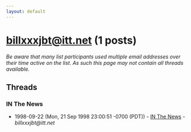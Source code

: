 ```yaml
---
layout: default
---
```


# billxxxjbt@itt.net (1 posts)

_Be aware that many list participants used multiple email addresses over their time active on the list. As such this page may not contain all threads available._

## Threads

### IN The News
+ 1998-09-22 (Mon, 21 Sep 1998 23:00:51 -0700 (PDT)) - [IN The News](/archive/1998/09/9adf2a02bdd283ddecb901e23d44815a9a38a0280f93b573004ef3863b2fda31) - _billxxxjbt@itt.net_

